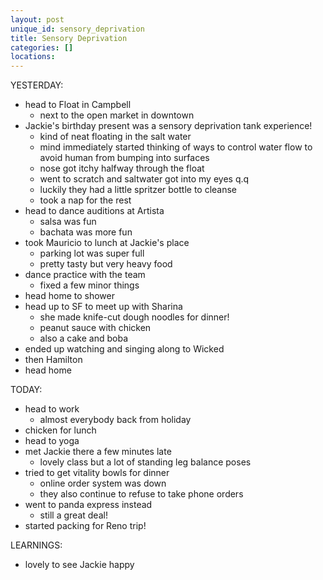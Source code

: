 ```yaml
---
layout: post
unique_id: sensory_deprivation
title: Sensory Deprivation
categories: []
locations: 
---
```


YESTERDAY:
* head to Float in Campbell
  * next to the open market in downtown
* Jackie's birthday present was a sensory deprivation tank experience!
  * kind of neat floating in the salt water
  * mind immediately started thinking of ways to control water flow to avoid human from bumping into surfaces
  * nose got itchy halfway through the float
  * went to scratch and saltwater got into my eyes q.q
  * luckily they had a little spritzer bottle to cleanse
  * took a nap for the rest
* head to dance auditions at Artista
  * salsa was fun
  * bachata was more fun
* took Mauricio to lunch at Jackie's place
  * parking lot was super full
  * pretty tasty but very heavy food
* dance practice with the team
  * fixed a few minor things
* head home to shower
* head up to SF to meet up with Sharina
  * she made knife-cut dough noodles for dinner!
  * peanut sauce with chicken
  * also a cake and boba
* ended up watching and singing along to Wicked
* then Hamilton
* head home

TODAY:
* head to work
  * almost everybody back from holiday
* chicken for lunch
* head to yoga
* met Jackie there a few minutes late
  * lovely class but a lot of standing leg balance poses
* tried to get vitality bowls for dinner
  * online order system was down
  * they also continue to refuse to take phone orders
* went to panda express instead
  * still a great deal!
* started packing for Reno trip!

LEARNINGS:
* lovely to see Jackie happy
